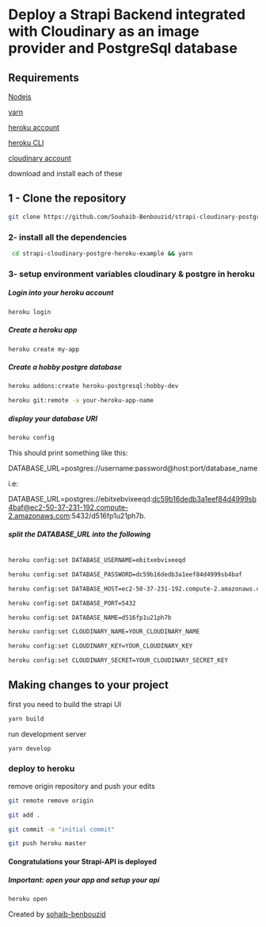 # Deploy a Strapi Backend integrated with Cloudinary as an image provider and PostgreSql database

## Requirements

[Nodejs](https://nodejs.org/en/download/)

[yarn](https://classic.yarnpkg.com/)

[heroku account](https://wwww.heroku.com/)

[heroku CLI](https://wwww.heroku.com/)

[cloudinary account](https://cloudinary.com/)

download and install each of these

## 1 - Clone the repository

```bash
git clone https://github.com/Souhaib-Benbouzid/strapi-cloudinary-postgresql-heroku-example.git
```

### 2- install all the dependencies

```bash
 cd strapi-cloudinary-postgre-heroku-example && yarn
```

### 3- setup environment variables cloudinary & postgre in heroku

##### Login into your heroku account

```bash
heroku login
```

##### Create a heroku app

```bash
heroku create my-app
```

##### Create a hobby postgre database

```bash
heroku addons:create heroku-postgresql:hobby-dev
```

```bash
heroku git:remote -a your-heroku-app-name
```

##### display your database URI

```bash
heroku config
```

This should print something like this:

DATABASE_URL=postgres://username:password@host:port/database_name

i.e:

DATABASE_URL=postgres://ebitxebvixeeqd:dc59b16dedb3a1eef84d4999sb4baf@ec2-50-37-231-192.compute-2.amazonaws.com:5432/d516fp1u21ph7b.

##### split the DATABASE_URL into the following

```bash

heroku config:set DATABASE_USERNAME=ebitxebvixeeqd

heroku config:set DATABASE_PASSWORD=dc59b16dedb3a1eef84d4999sb4baf

heroku config:set DATABASE_HOST=ec2-50-37-231-192.compute-2.amazonaws.com

heroku config:set DATABASE_PORT=5432

heroku config:set DATABASE_NAME=d516fp1u21ph7b

heroku config:set CLOUDINARY_NAME=YOUR_CLOUDINARY_NAME

heroku config:set CLOUDINARY_KEY=YOUR_CLOUDINARY_KEY

heroku config:set CLOUDINARY_SECRET=YOUR_CLOUDINARY_SECRET_KEY

```

## Making changes to your project

first you need to build the strapi UI

```bash
yarn build
```

run development server

```bash
yarn develop
```

### deploy to heroku

remove origin repository and push your edits

```bash
git remote remove origin

git add .

git commit -m "initial commit"

git push heroku master
```

#### Congratulations your Strapi-API is deployed

##### Important: open your app and setup your api

```bash
heroku open
```

Created by [sohaib-benbouzid](https://wwww.sohaibbenbouzid.com)

